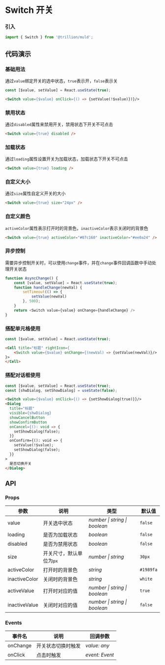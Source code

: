 # Switch 开关

### 引入

```js
import { Switch } from '@trillion/muld';
```

## 代码演示

### 基础用法

通过`value`绑定开关的选中状态，`true`表示开，`false`表示关
```js
const [$value, setValue] = React.useState(true);
```

```html
<Switch value={$value} onClick={() => {setValue(!$value)})}/>
```


### 禁用状态

通过`disabled`属性来禁用开关，禁用状态下开关不可点击

```html
<Switch value={true} disabled />
```

### 加载状态

通过`loading`属性设置开关为加载状态，加载状态下开关不可点击

```html
<Switch value={true} loading />
```

### 自定义大小

通过`size`属性自定义开关的大小

```html
<Switch value={true} size="24px" />
```

### 自定义颜色

`activeColor`属性表示打开时的背景色，`inactiveColor`表示关闭时的背景色

```html
<Switch value={true} activeColor="#07c160" inactiveColor="#ee0a24" />
```

### 异步控制

需要异步控制开关时，可以使用`change`事件，并在`change`事件回调函数中手动处理开关状态

```js
function AsyncChange() {
    const [value, setValue] = React.useState(true);
    function handleChange(newVal) {
        setTimeout(() => {
            setValue(newVal)
        }, 500);
    }
    return <Switch value={value} onChange={handleChange} />
}
```

### 搭配单元格使用
```js
const [$value, setValue] = React.useState(true);
```
```html
<Cell title="标题" rightIcon={
    <Switch value={$value} onChange={(newVal) => {setValue(newVal)}/>
}>
</Cell>
```

### 搭配对话框使用
```js
const [$value, setValue] = React.useState(true);
const [shwDialog, setShowDialog] = useState(false);
```
```html
<Switch value={$value} onClick={() => {setShowDialog(true)}}/>
<Dialog
  title="标题"
  visible={shwDialog}
  showCancelButton
  showConfirmButton
  onCancel={(): void => {
    setShowDialog(false);
  }}
  onConfirm={(): void => {
    setValue(!$value);
    setShowDialog(false);
  }}
>
  是否切换开关
</Dialog>
```

## API

### Props

| 参数           | 说明                     | 类型               | 默认值    |
| -------------- | ------------------------ | ------------------ | --------- |
| value        | 开关选中状态             | _number \| string \| boolean_              | `false`   |
| loading        | 是否为加载状态           | _boolean_          | `false`   |
| disabled       | 是否为禁用状态           | _boolean_          | `false`   |
| size | 开关尺寸，默认单位为`px` | _number \| string_ | `30px`    |
| activeColor   | 打开时的背景色           | _string_           | `#1989fa` |
| inactiveColor | 关闭时的背景色           | _string_           | `white`   |
| activeValue   | 打开时对应的值           | _number \| string \| boolean_              | `true`    |
| inactiveValue | 关闭时对应的值           | _number \| string \| boolean_              | `false`   |

### Events

| 事件名          | 说明               | 回调参数       |
| --------------- | ------------------ | -------------- |
| onChange          | 开关状态切换时触发 | _value: any_   |
| onClick | 点击时触发         | _event: Event_ |
